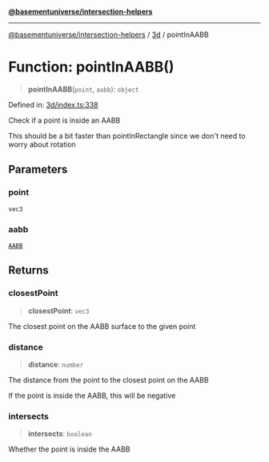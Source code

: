 [**@basementuniverse/intersection-helpers**](../../README.md)

***

[@basementuniverse/intersection-helpers](../../README.md) / [3d](../README.md) / pointInAABB

# Function: pointInAABB()

> **pointInAABB**(`point`, `aabb`): `object`

Defined in: [3d/index.ts:338](https://github.com/basementuniverse/intersection-helpers/blob/a748c1cf3d5365b189253eb2878888a254b5c3a1/src/3d/index.ts#L338)

Check if a point is inside an AABB

This should be a bit faster than pointInRectangle since we don't need to
worry about rotation

## Parameters

### point

`vec3`

### aabb

[`AABB`](../types/type-aliases/AABB.md)

## Returns

### closestPoint

> **closestPoint**: `vec3`

The closest point on the AABB surface to the given point

### distance

> **distance**: `number`

The distance from the point to the closest point on the AABB

If the point is inside the AABB, this will be negative

### intersects

> **intersects**: `boolean`

Whether the point is inside the AABB
